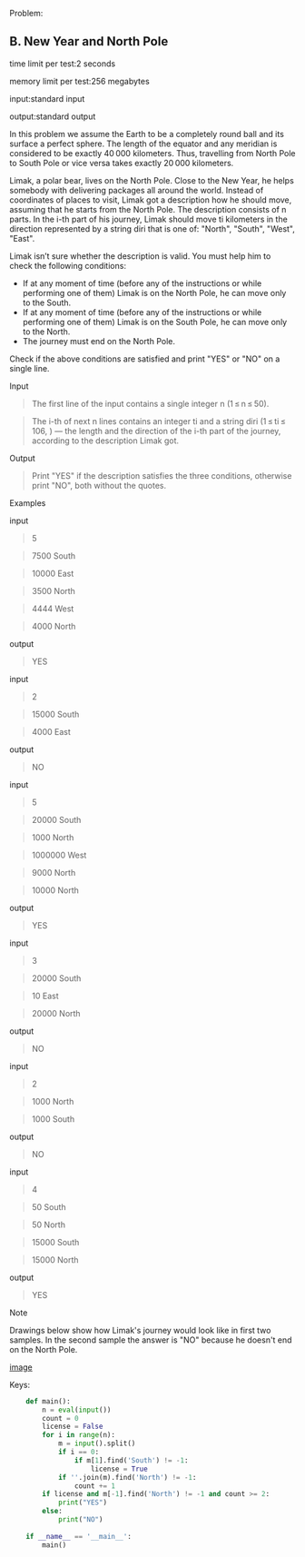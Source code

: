 Problem:

## B. New Year and North Pole

time limit per test:2 seconds

memory limit per test:256 megabytes

input:standard input

output:standard output

In this problem we assume the Earth to be a completely round ball and its surface a perfect sphere. The length of the equator and any meridian is considered to be exactly 40 000 kilometers. Thus, travelling from North Pole to South Pole or vice versa takes exactly 20 000 kilometers.

Limak, a polar bear, lives on the North Pole. Close to the New Year, he helps somebody with delivering packages all around the world. Instead of coordinates of places to visit, Limak got a description how he should move, assuming that he starts from the North Pole. The description consists of n parts. In the i-th part of his journey, Limak should move ti kilometers in the direction represented by a string diri that is one of: "North", "South", "West", "East".

Limak isn’t sure whether the description is valid. You must help him to check the following conditions:

* If at any moment of time (before any of the instructions or while performing one of them) Limak is on the North Pole, he can move only to the South.
* If at any moment of time (before any of the instructions or while performing one of them) Limak is on the South Pole, he can move only to the North.
* The journey must end on the North Pole.

Check if the above conditions are satisfied and print "YES" or "NO" on a single line.

Input

> The first line of the input contains a single integer n (1 ≤ n ≤ 50).

> The i-th of next n lines contains an integer ti and a string diri (1 ≤ ti ≤ 106, ) — the length and the direction of the i-th part of the journey, according to the description Limak got.

Output

> Print "YES" if the description satisfies the three conditions, otherwise print "NO", both without the quotes.

Examples

input

> 5

> 7500 South

> 10000 East

> 3500 North

> 4444 West

> 4000 North

output

> YES

input

> 2

> 15000 South

> 4000 East

output

> NO

input

> 5

> 20000 South

> 1000 North

> 1000000 West

> 9000 North

> 10000 North

output

> YES

input

> 3

> 20000 South

> 10 East

> 20000 North

output

> NO

input

> 2

> 1000 North

> 1000 South

output

> NO

input

> 4

> 50 South

> 50 North

> 15000 South

> 15000 North

output

> YES

Note

Drawings below show how Limak's journey would look like in first two samples. In the second sample the answer is "NO" because he doesn't end on the North Pole.

[image](http://codeforces.com/predownloaded/b2/24/b224619452c99ddf47f15b867801f4191978aa1c.png)

Keys:
```python
    def main():
        n = eval(input())
        count = 0
        license = False
        for i in range(n):
            m = input().split()
            if i == 0:
                if m[1].find('South') != -1:
                    license = True
            if ''.join(m).find('North') != -1:
                count += 1
        if license and m[-1].find('North') != -1 and count >= 2:
            print("YES")
        else:
            print("NO")
    
    if __name__ == '__main__':
        main()
```

